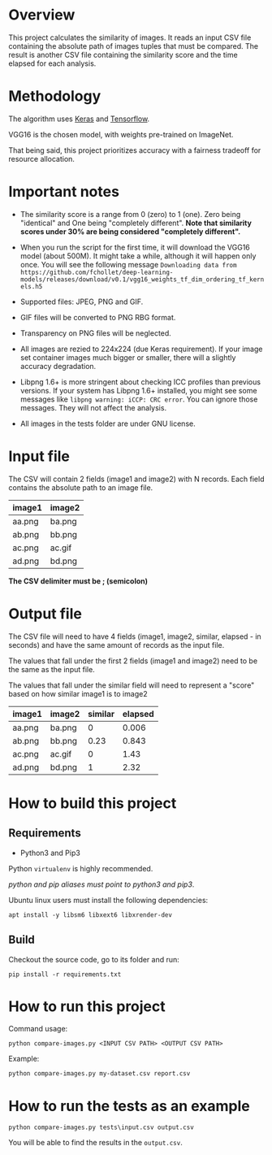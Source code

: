 # Overview

This project calculates the similarity of images. It reads an input CSV file containing the absolute path of images tuples that must be compared. The result is another CSV file containing the similarity score and the time elapsed for each analysis.

# Methodology

The algorithm uses [Keras](https://keras.io/) and [Tensorflow](https://www.tensorflow.org/).

VGG16 is the chosen model, with weights pre-trained on ImageNet.

That being said, this project prioritizes accuracy with a fairness tradeoff for resource allocation.

# Important notes

* The similarity score is a range from 0 (zero) to 1 (one). Zero being "identical" and One being "completely different". **Note that similarity scores under 30% are being considered "completely different".**

* When you run the script for the first time, it will download the VGG16 model (about 500M). It might take a while, although it will happen only once. You will see the following message `Downloading data from https://github.com/fchollet/deep-learning-models/releases/download/v0.1/vgg16_weights_tf_dim_ordering_tf_kernels.h5`

* Supported files: JPEG, PNG and GIF.

* GIF files will be converted to PNG RBG format.

* Transparency on PNG files will be neglected.

* All images are rezied to 224x224 (due Keras requirement). If your image set container images much bigger or smaller, there will a slightly accuracy degradation. 

* Libpng 1.6+ is more stringent about checking ICC profiles than previous versions. If your system has Libpng 1.6+ installed, you might see some messages like `libpng warning: iCCP: CRC error`. You can ignore those messages. They will not affect the analysis.

* All images in the tests folder are under GNU license.

# Input file

The CSV will contain 2 fields (image1 and image2) with N records. Each field contains the absolute path to an image file.

| image1 |  image2 |
|--------|---------|
| aa.png |  ba.png |
| ab.png |  bb.png |
| ac.png |  ac.gif |
| ad.png |  bd.png |

**The CSV delimiter must be ; (semicolon)**

# Output file

The CSV file will need to have 4 fields (image1, image2, similar, elapsed - in seconds) and have the same amount of records as the input file.

The values that fall under the first 2 fields (image1 and image2) need to be the same as the input file.

The values that fall under the similar field will need to represent a "score" based on how similar image1 is to image2

| image1 |  image2 | similar | elapsed  |
|--------|---------| ------- | -------- |
| aa.png |  ba.png | 0       | 0.006    |
| ab.png |  bb.png | 0.23    | 0.843    |
| ac.png |  ac.gif | 0       | 1.43     |
| ad.png |  bd.png | 1       | 2.32     |


# How to build this project

## Requirements

* Python3 and Pip3

Python `virtualenv` is highly recommended.

*python and pip aliases must point to python3 and pip3*.

Ubuntu linux users must install the following dependencies:

```
apt install -y libsm6 libxext6 libxrender-dev
```

## Build

Checkout the source code, go to its folder and run:

```
pip install -r requirements.txt 
```

# How to run this project

Command usage:

```
python compare-images.py <INPUT CSV PATH> <OUTPUT CSV PATH>
```

Example:

```
python compare-images.py my-dataset.csv report.csv
```

# How to run the tests as an example

```
python compare-images.py tests\input.csv output.csv
```

You will be able to find the results in the `output.csv`.